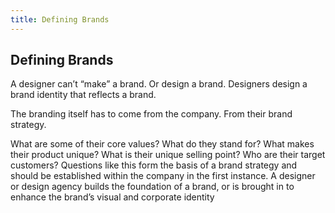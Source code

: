 ```yaml
---
title: Defining Brands
---
```

## Defining Brands
A designer can’t “make” a brand. Or design a brand. Designers design a brand identity that reflects a brand.

The branding itself has to come from the company. From their brand strategy.

What are some of their core values?
What do they stand for?
What makes their product unique?
What is their unique selling point?
Who are their target customers?
Questions like this form the basis of a brand strategy and should be established within the company in the first instance. A designer or design agency builds the foundation of a brand, or is brought in to enhance the brand’s visual and corporate identity
